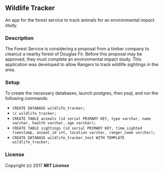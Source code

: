 ## Wildlife Tracker

An app for the forest service to track animals for an environmental impact study.

### Description

The Forest Service is considering a proposal from a timber company to clearcut a nearby forest of Douglas Fir. Before this proposal may be approved, they must complete an environmental impact study. This application was developed to allow Rangers to track wildlife sightings in the area.

### Setup

To create the necessary databases, launch postgres, then psql, and run the following commands:

* `CREATE DATABASE wildlife_tracker;`
* `\c wildlife_tracker;`
* `CREATE TABLE animals (id serial PRIMARY KEY, type varchar, name varchar, health varchar, age varchar);`
* `CREATE TABLE sightings (id serial PRIMARY KEY, time_sighted timestamp, animal_id int, location varchar, ranger_name varchar);`
* `CREATE DATABASE wildlife_tracker_test WITH TEMPLATE wildlife_tracker;`

### License

Copyright (c) 2017 **_MIT License_**
